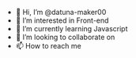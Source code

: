 - 👋 Hi, I’m @datuna-maker00 
- 👀 I’m interested in Front-end 
- 🌱 I’m currently learning Javascript
- 💞️ I’m looking to collaborate on 
- 📫 How to reach me 

<!---
datuna-maker00/datuna-maker00 is a ✨ special ✨ repository because its `README.md` (this file) appears on your GitHub profile.
You can click the Preview link to take a look at your changes.
--->
